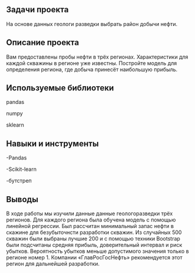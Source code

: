 ## Задачи проекта
На основе данных геологи разведки выбрать район добычи нефти. 

## Описание проекта
Вам предоставлены пробы нефти в трёх регионах. Характеристики для каждой скважины в регионе уже известны. Постройте модель для определения региона, где добыча принесёт наибольшую прибыль. 

## Используемые библиотеки
pandas

numpy

sklearn
## Навыки и инструменты
-Pandas

-Scikit-learn

-бутстреп

## Выводы
В ходе работы мы изучили данные данные геологоразведки трёх регионов. Для каждого региона была обучена модель с помощью линейной регрессии. Был рассчитан минимальный запас нефти в скажине для безубыточнсти разработки скважин. Из случайных 500 скважин были выбраны лучшие 200 и с помощью техники Bootstrap были подсчитаны средняя прибыль, доверительный интервал и риск убытков. Вероятность убытков меньше допустимого значения только в регионе номер 1. Компании «ГлавРосГосНефть» рекомендуется этот регион для дальнейшей разработки.

